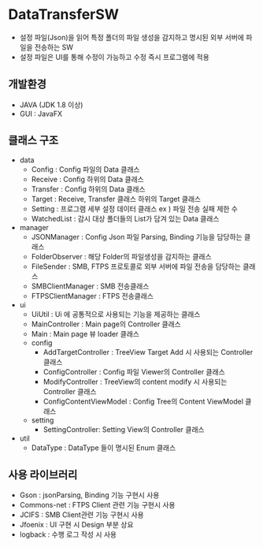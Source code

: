 # DataTransferSW

- 설정 파일(Json)을 읽어 특정 폴더의 파일 생성을 감지하고 명시된 외부 서버에 파일을 전송하는 SW
- 설정 파일은 UI를 통해 수정이 가능하고 수정 즉시 프로그램에 적용



## 개발환경

- JAVA (JDK 1.8 이상)
- GUI : JavaFX



## 클래스 구조

- data
  - Config : Config 파일의 Data 클래스
  - Receive : Config 하위의 Data 클래스
  -  Transfer : Config 하위의 Data 클래스
  -  Target : Receive, Transfer 클래스 하위의 Target 클래스
  -  Setting : 프로그램 세부 설정 데이터 클래스 ex ) 파일 전송 실패 제한 수
  -  WatchedList : 감시 대상 폴더들의 List가 담겨 있는 Data 클래스
- manager 
  -  JSONManager : Config Json 파일 Parsing, Binding 기능을 담당하는 클래스
  -  FolderObserver : 해당 Folder의 파일생성을 감지하는 클래스
  - FileSender : SMB, FTPS 프로토콜로 외부 서버에 파일 전송을 담당하는 클래스
  - SMBClientManager : SMB 전송클래스
  - FTPSClientManager : FTPS 전송클래스
- ui
  - UiUtil : Ui 에 공통적으로 사용되는 기능을 제공하는 클래스
  - MainController : Main page의 Controller 클래스
  - Main : Main page 뷰 loader 클래스
  - config 
    - AddTargetController : TreeView Target Add 시 사용되는 Controller 클래스
    - ConfigController : Config 파일 Viewer의 Controller 클래스
    - ModifyController : TreeView의 content modify 시 사용되는 Controller 클래스	
    - ConfigContentViewModel : Config Tree의 Content ViewModel 클래스
  - setting
    - SettingController: Setting View의 Controller 클래스
- util
  -  DataType : DataType 들이 명시된 Enum 클래스





## 사용 라이브러리

- Gson : jsonParsing, Binding 기능 구현시 사용
- Commons-net : FTPS Client 관련 기능 구현시 사용
- JCIFS : SMB Client관련 기능 구현시 사용
- Jfoenix : UI 구현 시 Design 부분 상요
- logback : 수행 로그 작성 시 사용